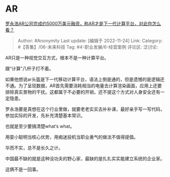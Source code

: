 # AR
[罗永浩AR公司完成约5000万美元融资，称AR才是下一代计算平台，对此你怎么看？](https://www.zhihu.com/question/568365475/answer/2771641450)

> Author: #Anonymity
> Last update: [编辑于 2022-11-24]
> Link:
> Category: #【答集】/06-未来科技
> Tag: #4-职业发展/6-经营案例 
> 评论区:
> 泛讨论:

AR只是一种视觉交互方式，根本不是一种计算平台。

跟“计算”八杆子打不着。

如果他想说ar头盔是下一代移动计算平台，语法上倒是通的，但是遗憾的是逻辑还不通。为了呈现数据，AR首先需要消耗相当的电量去计算渲染画面，应用上还要排除真实景物的干扰。这都属于不必要的开销，还不提这个方式对人身安全还有一定隐患。

罗永浩要是真想在这个行业里做，就要老老实实去补补课，最好亲手写一写代码，参加实际的开发，先补充清楚基本常识。

也就是至少要搞清楚what‘s what。

用耍小聪明当核心优势，用痴迷投机当职业勇气的做法不值得提倡。

华而不实，总不是长久之计。

中国最不缺的就是这种没功夫的野心家，最缺的是扎扎实实能建立系统的企业家。

这俩不是一回事。
